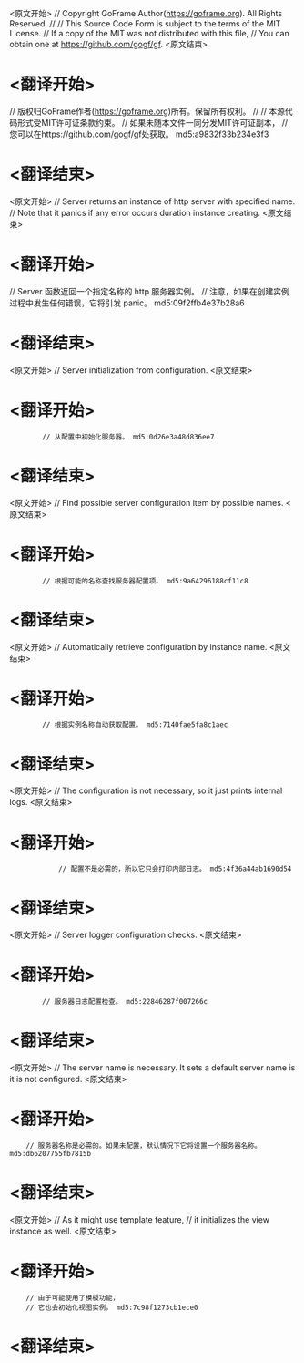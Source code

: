 
<原文开始>
// Copyright GoFrame Author(https://goframe.org). All Rights Reserved.
//
// This Source Code Form is subject to the terms of the MIT License.
// If a copy of the MIT was not distributed with this file,
// You can obtain one at https://github.com/gogf/gf.
<原文结束>

# <翻译开始>
// 版权归GoFrame作者(https://goframe.org)所有。保留所有权利。
//
// 本源代码形式受MIT许可证条款约束。
// 如果未随本文件一同分发MIT许可证副本，
// 您可以在https://github.com/gogf/gf处获取。 md5:a9832f33b234e3f3
# <翻译结束>


<原文开始>
// Server returns an instance of http server with specified name.
// Note that it panics if any error occurs duration instance creating.
<原文结束>

# <翻译开始>
// Server 函数返回一个指定名称的 http 服务器实例。
// 注意，如果在创建实例过程中发生任何错误，它将引发 panic。 md5:09f2ffb4e37b28a6
# <翻译结束>


<原文开始>
// Server initialization from configuration.
<原文结束>

# <翻译开始>
			// 从配置中初始化服务器。 md5:0d26e3a48d836ee7
# <翻译结束>


<原文开始>
// Find possible server configuration item by possible names.
<原文结束>

# <翻译开始>
			// 根据可能的名称查找服务器配置项。 md5:9a64296188cf11c8
# <翻译结束>


<原文开始>
// Automatically retrieve configuration by instance name.
<原文结束>

# <翻译开始>
			// 根据实例名称自动获取配置。 md5:7140fae5fa8c1aec
# <翻译结束>


<原文开始>
// The configuration is not necessary, so it just prints internal logs.
<原文结束>

# <翻译开始>
				// 配置不是必需的，所以它只会打印内部日志。 md5:4f36a44ab1690d54
# <翻译结束>


<原文开始>
// Server logger configuration checks.
<原文结束>

# <翻译开始>
			// 服务器日志配置检查。 md5:22846287f007266c
# <翻译结束>


<原文开始>
// The server name is necessary. It sets a default server name is it is not configured.
<原文结束>

# <翻译开始>
		// 服务器名称是必需的。如果未配置，默认情况下它将设置一个服务器名称。 md5:db6207755fb7815b
# <翻译结束>


<原文开始>
		// As it might use template feature,
		// it initializes the view instance as well.
<原文结束>

# <翻译开始>
		// 由于可能使用了模板功能，
		// 它也会初始化视图实例。 md5:7c98f1273cb1ece0
# <翻译结束>

